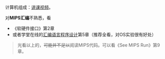 计算机组成：[讲课视频](https://www.bilibili.com/video/av58129929)。

对**MIPS汇编**不熟悉，看

- 《软硬件接口》第2章
- 或者学堂在线的[汇编语言程序设计](https://www.xuetangx.com/courses/TsinghuaX/20240103X/2015_T2/about)第5章（推荐全看，对OS实验很有好处）

> 光看以上的，~~可能并不足以~~阅读MIPS代码。可以看《See MIPS Run》第9章。
